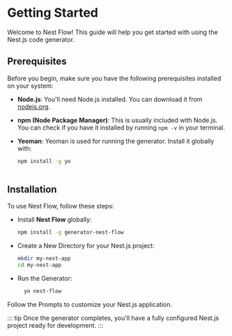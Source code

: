# Getting Started

Welcome to Nest Flow! This guide will help you get started with using the Nest.js code generator.

## Prerequisites

Before you begin, make sure you have the following prerequisites installed on your system:

- **Node.js**: You'll need Node.js installed. You can download it from [nodejs.org](https://nodejs.org/).

- **npm (Node Package Manager)**: This is usually included with Node.js. You can check if you have it installed by running `npm -v` in your terminal.

- **Yeoman**: Yeoman is used for running the generator. Install it globally with:

  ```bash
  npm install -g yo
 
## Installation

To use Nest Flow, follow these steps:

- Install **Nest Flow** globally:

  ```bash
  npm install -g generator-nest-flow

- Create a New Directory for your Nest.js project:

  ```bash
  mkdir my-nest-app
  cd my-nest-app

- Run the Generator:

  ```bash
    yo nest-flow

Follow the Prompts to customize your Nest.js application.

::: tip
Once the generator completes, you'll have a fully configured Nest.js project ready for development.
:::